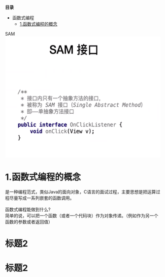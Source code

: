 

**目录**

<!--- TOC -->

* 函数式编程
  * [1.函数式编程的概念](#1函数式编程的概念)
  

<!--- END_TOC -->
SAM  
![SAM接口](https://raw.githubusercontent.com/firsthubgit/LearnKotlinDemo/master/Images/SAM接口.jpeg)  



# 1.函数式编程的概念
是一种编程范式，类似Java的面向对象，C语言的面试过程，主要思想是把运算过程尽量写成一系列嵌套的函数调用。
<br/>  
函数式编程能做到什么?  
简单的说，可以把一个函数（或者一个代码块）作为对象传递。（例如作为另一个函数的参数或者返回值）
<br/>  
  

# 标题2






# 标题2